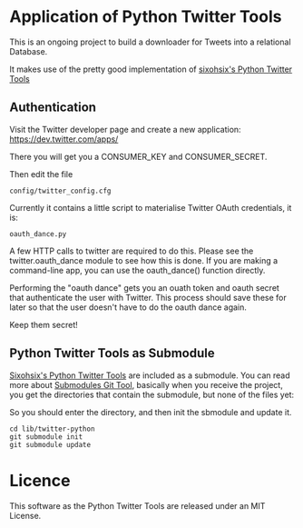 # Application of Python Twitter Tools


This is an ongoing project to build a downloader for Tweets into a relational Database.

It makes use of the pretty good implementation of [sixohsix's Python Twitter Tools](https://github.com/sixohsix/twitter)


## Authentication


Visit the Twitter developer page and create a new application: https://dev.twitter.com/apps/

There you will get you a CONSUMER_KEY and CONSUMER_SECRET.

Then edit the file

    config/twitter_config.cfg

Currently it contains a little script to materialise Twitter OAuth credentials, it is:

    oauth_dance.py


A few HTTP calls to twitter are required to do this.
Please see the twitter.oauth_dance module to see how this is done.
If you are making a command-line app, you can use the oauth_dance() function directly.

Performing the "oauth dance" gets you an ouath token and oauth secret that authenticate the user with Twitter.
This process should save these for later so that the user doesn't have to do the oauth dance again.

Keep them secret!


## Python Twitter Tools as Submodule


[Sixohsix's Python Twitter Tools](https://github.com/sixohsix/twitter) are included as a submodule.
You can read more about [Submodules Git Tool](http://git-scm.com/book/en/Git-Tools-Submodules), basically when you receive the project, you get the directories that contain the submodule, but none of the files yet:

So you should enter the directory, and then init the sbmodule and update it.

    cd lib/twitter-python
    git submodule init
    git submodule update




# Licence

This software as the Python Twitter Tools are released under an MIT License.
